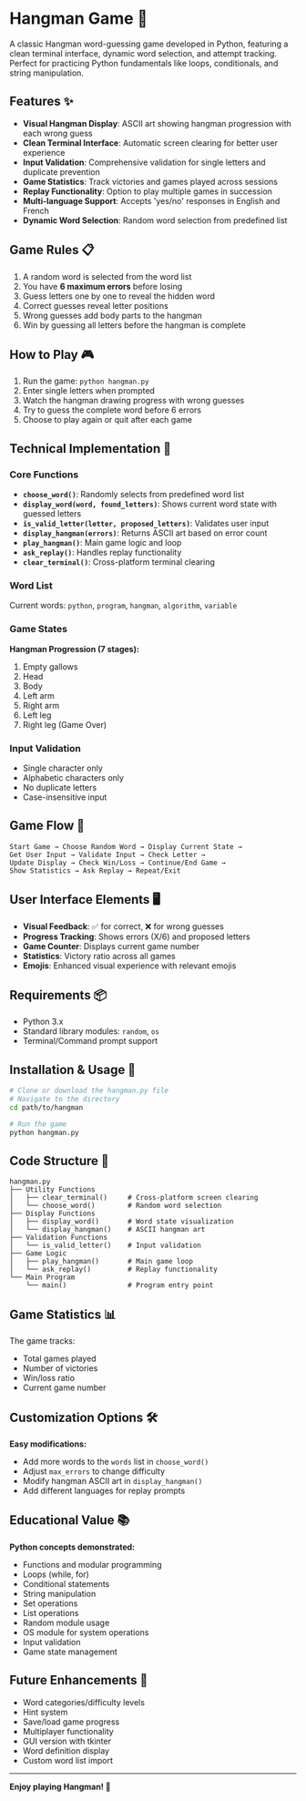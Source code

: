 # Hangman Game 🎯

A classic Hangman word-guessing game developed in Python, featuring a clean terminal interface, dynamic word selection, and attempt tracking. Perfect for practicing Python fundamentals like loops, conditionals, and string manipulation.

## Features ✨

- **Visual Hangman Display**: ASCII art showing hangman progression with each wrong guess
- **Clean Terminal Interface**: Automatic screen clearing for better user experience
- **Input Validation**: Comprehensive validation for single letters and duplicate prevention
- **Game Statistics**: Track victories and games played across sessions
- **Replay Functionality**: Option to play multiple games in succession
- **Multi-language Support**: Accepts 'yes/no' responses in English and French
- **Dynamic Word Selection**: Random word selection from predefined list

## Game Rules 📋

1. A random word is selected from the word list
2. You have **6 maximum errors** before losing
3. Guess letters one by one to reveal the hidden word
4. Correct guesses reveal letter positions
5. Wrong guesses add body parts to the hangman
6. Win by guessing all letters before the hangman is complete

## How to Play 🎮

1. Run the game: `python hangman.py`
2. Enter single letters when prompted
3. Watch the hangman drawing progress with wrong guesses
4. Try to guess the complete word before 6 errors
5. Choose to play again or quit after each game

## Technical Implementation 🔧

### Core Functions

- **`choose_word()`**: Randomly selects from predefined word list
- **`display_word(word, found_letters)`**: Shows current word state with guessed letters
- **`is_valid_letter(letter, proposed_letters)`**: Validates user input
- **`display_hangman(errors)`**: Returns ASCII art based on error count
- **`play_hangman()`**: Main game logic and loop
- **`ask_replay()`**: Handles replay functionality
- **`clear_terminal()`**: Cross-platform terminal clearing

### Word List
Current words: `python`, `program`, `hangman`, `algorithm`, `variable`

### Game States

**Hangman Progression (7 stages):**
1. Empty gallows
2. Head
3. Body
4. Left arm
5. Right arm
6. Left leg
7. Right leg (Game Over)

### Input Validation

- Single character only
- Alphabetic characters only
- No duplicate letters
- Case-insensitive input

## Game Flow 🔄

```
Start Game → Choose Random Word → Display Current State → 
Get User Input → Validate Input → Check Letter → 
Update Display → Check Win/Loss → Continue/End Game → 
Show Statistics → Ask Replay → Repeat/Exit
```

## User Interface Elements 🖥️

- **Visual Feedback**: ✅ for correct, ❌ for wrong guesses
- **Progress Tracking**: Shows errors (X/6) and proposed letters
- **Game Counter**: Displays current game number
- **Statistics**: Victory ratio across all games
- **Emojis**: Enhanced visual experience with relevant emojis

## Requirements 📦

- Python 3.x
- Standard library modules: `random`, `os`
- Terminal/Command prompt support

## Installation & Usage 🚀

```bash
# Clone or download the hangman.py file
# Navigate to the directory
cd path/to/hangman

# Run the game
python hangman.py
```

## Code Structure 📁

```
hangman.py
├── Utility Functions
│   ├── clear_terminal()     # Cross-platform screen clearing
│   └── choose_word()        # Random word selection
├── Display Functions
│   ├── display_word()       # Word state visualization
│   └── display_hangman()    # ASCII hangman art
├── Validation Functions
│   └── is_valid_letter()    # Input validation
├── Game Logic
│   ├── play_hangman()       # Main game loop
│   └── ask_replay()         # Replay functionality
└── Main Program
    └── main()               # Program entry point
```

## Game Statistics 📊

The game tracks:
- Total games played
- Number of victories
- Win/loss ratio
- Current game number

## Customization Options 🛠️

**Easy modifications:**
- Add more words to the `words` list in `choose_word()`
- Adjust `max_errors` to change difficulty
- Modify hangman ASCII art in `display_hangman()`
- Add different languages for replay prompts

## Educational Value 📚

**Python concepts demonstrated:**
- Functions and modular programming
- Loops (while, for)
- Conditional statements
- String manipulation
- Set operations
- List operations
- Random module usage
- OS module for system operations
- Input validation
- Game state management

## Future Enhancements 🚀

- Word categories/difficulty levels
- Hint system
- Save/load game progress
- Multiplayer functionality
- GUI version with tkinter
- Word definition display
- Custom word list import

---

**Enjoy playing Hangman! 🎉**
